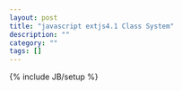 ```yaml
---
layout: post
title: "javascript extjs4.1 Class System"
description: ""
category: ""
tags: []
---
```

{% include JB/setup %}
